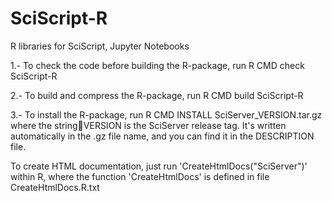 # SciScript-R
R libraries for SciScript, Jupyter Notebooks

1.- To check the code before building the R-package, run
      R CMD check SciScript-R

2.- To build and compress the R-package, run
      R CMD build SciScript-R
      
3.- To install the R-package, run
      R CMD INSTALL SciServer_VERSION.tar.gz  
    where the stringVERSION is the SciServer release tag. It's written automatically in the .gz file name, and you can find it in the           DESCRIPTION file.


To create HTML documentation, just run 'CreateHtmlDocs("SciServer")' within R, where the function 'CreateHtmlDocs' is defined in file CreateHtmlDocs.R.txt
